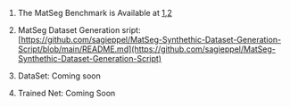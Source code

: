 1) The MatSeg Benchmark is Available at [1](https://icedrive.net/s/NtbARDSx6WtSN748Z7kix8ZXZtSu),[2](https://e.pcloud.link/publink/show?code=XZDsGnZ3ERMX76L5dYLzfnPTch8fYRtlRXV)
2) MatSeg Dataset Generation sript: [https://github.com/sagieppel/MatSeg-Synthethic-Dataset-Generation-Script/blob/main/README.md](https://github.com/sagieppel/MatSeg-Synthethic-Dataset-Generation-Script)
  
3) DataSet: Coming soon
4) Trained Net: Coming Soon
